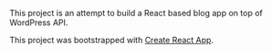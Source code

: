 This project is an attempt to build a React based blog app on top of WordPress API.

This project was bootstrapped with [Create React App](https://github.com/facebookincubator/create-react-app).
